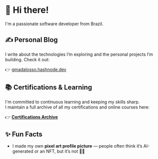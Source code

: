 # 👋 Hi there!

I'm a passionate software developer from Brazil.

## ✍️ Personal Blog

I write about the technologies I’m exploring and the personal projects I’m building.
Check it out: 

👉 [gmadalosso.hashnode.dev](https://gmadalosso.hashnode.dev/)


## 📚 Certifications & Learning

I'm committed to continuous learning and keeping my skills sharp.  
I maintain a full archive of all my certifications and online courses here:

👉 [**Certifications Archive**](https://github.com/gmadalosso/certifications-archive)


## ✨ Fun Facts

- I made my own **pixel art profile picture** — people often think it’s AI-generated or an NFT, but it’s not 🧑‍🎨
